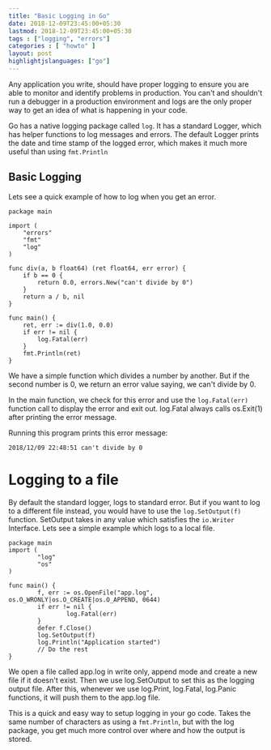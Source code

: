 ```yaml
---
title: "Basic Logging in Go"
date: 2018-12-09T23:45:00+05:30
lastmod: 2018-12-09T23:45:00+05:30
tags : ["logging", "errors"]
categories : [ "howto" ]
layout: post
highlightjslanguages: ["go"]
---
```


Any application you write, should have proper logging to ensure you are able to monitor and identify problems in production. You can't and shouldn't run a debugger in a production environment and logs are the only proper way to get an idea of what is happening in your code. 

Go has a native logging package called `log`. It has a standard Logger, which has helper functions to log messages and errors. The default Logger prints the date and time stamp of the logged error, which makes it much more useful than using `fmt.Println`

## Basic Logging

Lets see a quick example of how to log when you get an error.

    package main

    import (
        "errors"
        "fmt"
        "log"
    )

    func div(a, b float64) (ret float64, err error) {
        if b == 0 {
            return 0.0, errors.New("can't divide by 0")
        }
        return a / b, nil
    }

    func main() {
        ret, err := div(1.0, 0.0)
        if err != nil {
            log.Fatal(err)
        }
        fmt.Println(ret)
    }

We have a simple function which divides a number by another. But if the second number is 0, we return an error value saying, we can't divide by 0. 

In the main function, we check for this error and use the `log.Fatal(err)` function call to display the error and exit out. log.Fatal always calls os.Exit(1) after printing the error message. 

Running this program prints this error message:

`2018/12/09 22:48:51 can't divide by 0`

# Logging to a file

By default the standard logger, logs to standard error. But if you want to log to a different file instead, you would have to use the `log.SetOutput(f)` function. SetOutput takes in any value which satisfies the `io.Writer` Interface. Lets see a simple example which logs to a local file.

    package main
    import (
            "log"
            "os"
    )

    func main() {
            f, err := os.OpenFile("app.log", os.O_WRONLY|os.O_CREATE|os.O_APPEND, 0644)
            if err != nil {
                    log.Fatal(err)
            }
            defer f.Close()
            log.SetOutput(f)
            log.Println("Application started")
            // Do the rest 
    }

We open a file called app.log in write only, append mode and create a new file if it doesn't exist. Then we use log.SetOutput to set this as the logging output file. 
After this, whenever we use log.Print, log.Fatal, log.Panic functions, it will push them to the app.log file. 

This is a quick and easy way to setup logging in your go code. Takes the same number of characters as using a `fmt.Println`, but with the log package, you get much more control over where and how the output is stored.